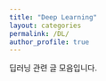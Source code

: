 ```yaml
---
title: "Deep Learning"
layout: categories
permalink: /DL/
author_profile: true
---
```

딥러닝 관련 글 모음입니다.
